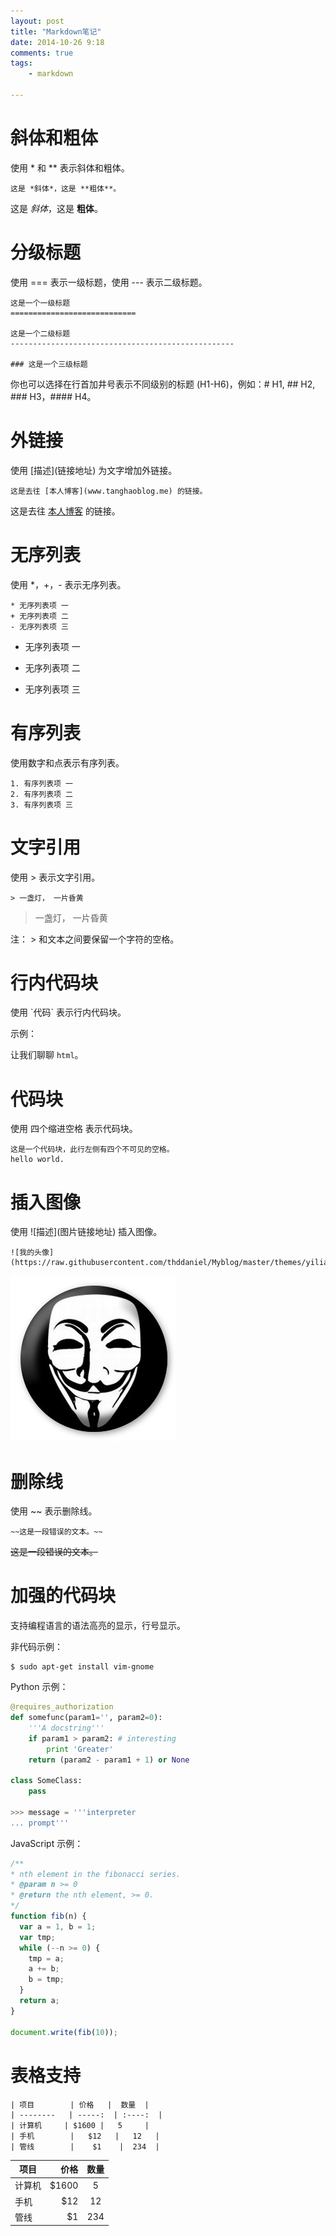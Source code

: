 ```yaml
---
layout: post
title: "Markdown笔记"
date: 2014-10-26 9:18
comments: true
tags: 
	- markdown
    
---
```

# **斜体和粗体** 
使用 \* 和 \** 表示斜体和粗体。
```
这是 *斜体*，这是 **粗体**。
```
这是 *斜体*，这是 **粗体**。

# **分级标题**

使用 === 表示一级标题，使用 --- 表示二级标题。

```
这是一个一级标题
============================

这是一个二级标题
--------------------------------------------------

### 这是一个三级标题
```

你也可以选择在行首加井号表示不同级别的标题 (H1-H6)，例如：# H1, ## H2, ### H3，#### H4。
<!-- more -->
# **外链接**

使用 \[描述](链接地址) 为文字增加外链接。
```
这是去往 [本人博客](www.tanghaoblog.me) 的链接。
```  
这是去往 [本人博客](http://thddaniel.github.com) 的链接。

# **无序列表**

使用 *，+，- 表示无序列表。

```
* 无序列表项 一
+ 无序列表项 二
- 无序列表项 三

```
* 无序列表项 一
+ 无序列表项 二
- 无序列表项 三



# **有序列表**

使用数字和点表示有序列表。
```
1. 有序列表项 一
2. 有序列表项 二 
3. 有序列表项 三
```

# **文字引用**

使用 > 表示文字引用。

```
> 一盏灯， 一片昏黄
```
> 一盏灯， 一片昏黄

注：  > 和文本之间要保留一个字符的空格。

# **行内代码块**

使用 \`代码` 表示行内代码块。

示例：

让我们聊聊 `html`。

# **代码块**

使用 四个缩进空格 表示代码块。

    这是一个代码块，此行左侧有四个不可见的空格。
    hello world.
    
# **插入图像**

使用 \!\[描述](图片链接地址) 插入图像。

```
![我的头像](https://raw.githubusercontent.com/thddaniel/Myblog/master/themes/yilia/source/img/anonymous.jpg)
```
![我的头像](https://raw.githubusercontent.com/thddaniel/Myblog/master/themes/yilia/source/img/anonymous.jpg)



# **删除线**

使用 ~~ 表示删除线。
```
~~这是一段错误的文本。~~
```
~~这是一段错误的文本。~~


# **加强的代码块**

支持编程语言的语法高亮的显示，行号显示。

非代码示例：

```
$ sudo apt-get install vim-gnome
```

Python 示例：

```python
@requires_authorization
def somefunc(param1='', param2=0):
    '''A docstring'''
    if param1 > param2: # interesting
        print 'Greater'
    return (param2 - param1 + 1) or None

class SomeClass:
    pass

>>> message = '''interpreter
... prompt'''
```

JavaScript 示例：

``` javascript
/**
* nth element in the fibonacci series.
* @param n >= 0
* @return the nth element, >= 0.
*/
function fib(n) {
  var a = 1, b = 1;
  var tmp;
  while (--n >= 0) {
    tmp = a;
    a += b;
    b = tmp;
  }
  return a;
}

document.write(fib(10));
```



# **表格支持**

```
| 项目        | 价格   |  数量  |
| --------   | -----:  | :----:  |
| 计算机     | $1600 |   5     |
| 手机        |   $12   |   12   |
| 管线        |    $1    |  234  |
```
| 项目        | 价格   |  数量  |
| --------   | -----:  | :----:  |
| 计算机     | $1600 |   5     |
| 手机        |   $12   |   12   |
| 管线        |    $1    |  234  |
